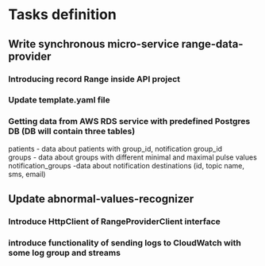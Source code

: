 # Tasks definition

## Write synchronous micro-service range-data-provider
### Introducing record Range inside API project
### Update template.yaml file
### Getting data from AWS RDS service with predefined Postgres DB (DB will contain three tables)
patients - data about patients with group_id, notification group_id<br>
groups - data about groups with different minimal and maximal pulse values
notification_groups -data about notification destinations (id, topic name, sms, email)
## Update abnormal-values-recognizer 
### Introduce HttpClient of RangeProviderClient interface
### introduce functionality of sending logs to CloudWatch with some log group and streams


